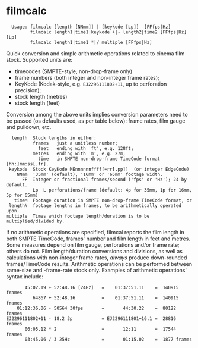 # filmcalc
```
  Usage: filmcalc [length [NNmm]] | [keykode [Lp]]  [FFfps|Hz]
         filmcalc length1|time1|keykode +|- length2|time2 [FFfps|Hz] [Lp]
         filmcalc length1|time1 *|/ multiple [FFfps|Hz]
```
Quick conversion and simple arithmetic operations related to cinema film stock. Supported units are:
 * timecodes (SMPTE-style, non-drop-frame only)
 * frame numbers (both integer and non-integer frame rates);
 * KeyKode (Kodak-style, e.g. `EJ2296111802+11`, up to perforation precision);
 * stock length (metres)
 * stock length (feet)

Conversion among the above units implies conversion parameters need to be passed (os defaults used, as per table below): frame rates, film gauge and pulldown, etc.

```
  length  Stock lengths in either:
          frames   just a unitless number;
            feet   ending with 'ft', e.g. 128ft;
          metres   ending with 'm', e.g. 27m;
            time   in SMPTE non-drop-frame TimeCode format [hh:]mm:ss[.fr].
 keykode  Stock KeyKode MEnnnnnnffff[+rr[.pp]]  (or integer EdgeCode)
    NNmm  '35mm' (default), '16mm' or '65mm' footage width.
      FF  Integer or fractional frames/second ('fps' or 'Hz'); 24 by default.
          Lp  L perforations/frame (default: 4p for 35mm, 1p for 16mm, 5p for 65mm)
   timeM  Footage duration in SMPTE non-drop-frame TimeCode format, or
 lengthN  footage lengths in frames, to be arithmetically operated upon.
multiple  Times which footage length/duration is to be multiplied/divided by.
```
  If no arithmetic operations are specified, filmcal reports the film length in
both SMPTE TimeCode, frames' number and film length in feet and metres. Some
measures depend on film gauge, perforations and/or frame rate; others do not.
  Film length/duration conversions and divisions, as well as calculations with
non-integer frame rates, *always* produce down-rounded frames/TimeCode results.
  Arithmetic operations can be performed between same-size and -frame-rate
stock only. Examples of arithmetic operations' syntax include:
```
       45:02.19 + 52:48.16 [24Hz]   =    01:37:51.11    =  140915 frames
          64867 + 52:48.16          =    01:37:51.11    =  140915 frames
    01:12:36.06 - 50564 30fps       =       44:30.22    =  80122 frames
EJ2296111802+11 - 18.2 3p           = EJ2296111801+16.1 =  28816 frames
       06:05.12 * 2                 =       12:11       =  17544 frames
       03:45.06 / 3 25Hz            =       01:15.02    =  1877 frames
```
